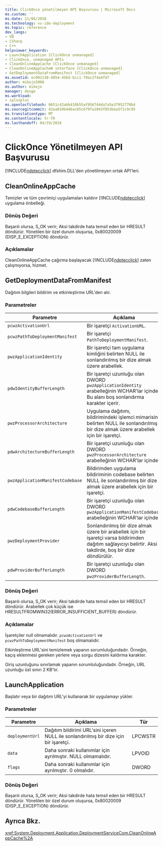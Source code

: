 ```yaml
---
title: ClickOnce yönetilmeyen API Başvurusu | Microsoft Docs
ms.custom: ''
ms.date: 11/04/2016
ms.technology: vs-ide-deployment
ms.topic: reference
dev_langs:
- VB
- CSharp
- C++
helpviewer_keywords:
- LaunchApplication [ClickOnce unmanaged]
- ClickOnce, unmanaged APIs
- CleanOnlineAppCache [ClickOnce unmanaged]
- CleanOnlineAppCacheW interface [ClickOnce unmanaged]
- GetDeploymentDataFromManifest [ClickOnce unmanaged]
ms.assetid: ec002138-4054-456d-bcc1-79ac2f4a4fd7
author: mikejo5000
ms.author: mikejo
manager: douge
ms.workload:
- cplusplus
ms.openlocfilehash: 0651c42abb410b55af956744da7a5e37952770b4
ms.sourcegitcommit: 42ea834b446ac65c679fa1043f853bea5f1c9c95
ms.translationtype: MT
ms.contentlocale: tr-TR
ms.lasthandoff: 04/19/2018
---
```

# <a name="clickonce-unmanaged-api-reference"></a>ClickOnce Yönetilmeyen API Başvurusu
[!INCLUDE[ndptecclick](../deployment/includes/ndptecclick_md.md)] dfshim.DLL'den yönetilmeyen ortak API'leri.  
  
## <a name="cleanonlineappcache"></a>CleanOnlineAppCache  
 Temizler ve tüm çevrimiçi uygulamaları kaldırır [!INCLUDE[ndptecclick](../deployment/includes/ndptecclick_md.md)] uygulama önbelleği.  
  
### <a name="return-value"></a>Dönüş Değeri  
 Başarılı olursa, S_OK verir; Aksi takdirde hata temsil eden bir HRESULT döndürür. Yönetilen bir özel durum oluşursa, 0x80020009 (DISP_E_EXCEPTION) döndürür.  
  
### <a name="remarks"></a>Açıklamalar  
 CleanOnlineAppCache çağırma başlayacak [!INCLUDE[ndptecclick](../deployment/includes/ndptecclick_md.md)] zaten çalışmıyorsa, hizmet.  
  
## <a name="getdeploymentdatafrommanifest"></a>GetDeploymentDataFromManifest  
 Dağıtım bilgileri bildirim ve etkinleştirme URL'den alır.  
  
### <a name="parameters"></a>Parametreler  
  
|Parametre|Açıklama|Tür|  
|---------------|-----------------|----------|  
|`pcwzActivationUrl`|Bir işaretçi `ActivationURL`.|LPCWSTR|  
|`pcwzPathToDeploymentManifest`|Bir işaretçi `PathToDeploymentManifest`.|LPCWSTR|  
|`pwzApplicationIdentity`|Bir işaretçi tam uygulama kimliğini belirten NULL ile sonlandırılmış bir dize almak üzere arabellek.|LPWSTR|  
|`pdwIdentityBufferLength`|Bir işaretçi uzunluğu olan DWORD `pwzApplicationIdentity` arabelleğinin WCHAR'lar içinde. Bu alanı boş sonlandırma karakter içerir.|LPDWORD|  
|`pwzProcessorArchitecture`|Uygulama dağıtımı, bildirimindeki işlemci mimarisini belirten NULL ile sonlandırılmış bir dize almak üzere arabellek için bir işaretçi.|LPWSTR|  
|`pdwArchitectureBufferLength`|Bir işaretçi uzunluğu olan DWORD `pwzProcessorArchitecture` arabelleğinin WCHAR'lar içinde.|LPDWORD|  
|`pwzApplicationManifestCodebase`|Bildirimden uygulama bildiriminin codebase belirten NULL ile sonlandırılmış bir dize almak üzere arabellek için bir işaretçi.|LPWSTR|  
|`pdwCodebaseBufferLength`|Bir işaretçi uzunluğu olan DWORD `pwzApplicationManifestCodebase` arabelleğinin WCHAR'lar içinde.|LPDWORD|  
|`pwzDeploymentProvider`|Sonlandırılmış bir dize almak üzere bir arabellek için bir işaretçi varsa bildirimden dağıtım sağlayıcıyı belirtir. Aksi takdirde, boş bir dize döndürülür.|LPWSTR|  
|`pdwProviderBufferLength`|Bir işaretçi uzunluğu olan DWORD `pwzProviderBufferLength`.|LPDWORD|  
  
### <a name="return-value"></a>Dönüş Değeri  
 Başarılı olursa, S_OK verir; Aksi takdirde hata temsil eden bir HRESULT döndürür. Arabellek çok küçük ise HRESULTFROMWIN32(ERROR_INSUFFICIENT_BUFFER) döndürür.  
  
### <a name="remarks"></a>Açıklamalar  
 İşaretçiler null olmamalıdır. `pcwzActivationUrl` ve `pcwzPathToDeploymentManifest` boş olmamalıdır.  
  
 Etkinleştirme URL'sini temizlemek yapanın sorumluluğundadır. Örneğin, kaçış eklenmesi gereken yerlere veya sorgu dizesini kaldırma karakter.  
  
 Giriş uzunluğunu sınırlamak yapanın sorumluluğundadır. Örneğin, URL uzunluğu üst sınırı 2 KB'tır.  
  
## <a name="launchapplication"></a>LaunchApplication  
 Başlatır veya bir dağıtım URL'yi kullanarak bir uygulamayı yükler.  
  
### <a name="parameters"></a>Parametreler  
  
|Parametre|Açıklama|Tür|  
|---------------|-----------------|----------|  
|`deploymentUrl`|Dağıtım bildirimi URL'sini içeren NULL ile sonlandırılmış bir dize için bir işaretçi.|LPCWSTR|  
|`data`|Daha sonraki kullanımlar için ayrılmıştır. NULL olmamalıdır.|LPVOID|  
|`flags`|Daha sonraki kullanımlar için ayrılmıştır. 0 olmalıdır.|DWORD|  
  
### <a name="return-value"></a>Dönüş Değeri  
 Başarılı olursa, S_OK verir; Aksi takdirde hata temsil eden bir HRESULT döndürür. Yönetilen bir özel durum oluşursa, 0x80020009 (DISP_E_EXCEPTION) döndürür.  
  
## <a name="see-also"></a>Ayrıca Bkz.  
 <xref:System.Deployment.Application.DeploymentServiceCom.CleanOnlineAppCache%2A>